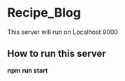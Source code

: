 # Recipe_Blog

This server will run on Localhost 9000

## How to run this server 
 **npm run start**
